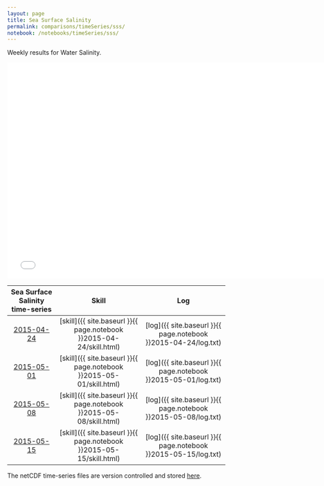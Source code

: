```yaml
---
layout: page
title: Sea Surface Salinity
permalink: comparisons/timeSeries/sss/
notebook: /notebooks/timeSeries/sss/
---
```


Weekly results for Water Salinity.

<iframe width="750" height="500" frameBorder="0" src="{{ site.baseurl }}{{ page.notebook }}2015-05-15/mapa.html" name="iframe"> <p>Your browser does not support iframes.</p> </iframe>


| Sea Surface Salinity time-series                                                                   | Skill                                                                | Log                                                            |
|:--------------------------------------------------------------------------------------------------:|:--------------------------------------------------------------------:|:--------------------------------------------------------------:|
| <a href="{{ site.baseurl }}{{ page.notebook }}2015-04-24/mapa.html" target="iframe">2015-04-24</a> | [skill]({{ site.baseurl }}{{ page.notebook }}2015-04-24/skill.html)  | [log]({{ site.baseurl }}{{ page.notebook }}2015-04-24/log.txt) |
| <a href="{{ site.baseurl }}{{ page.notebook }}2015-05-01/mapa.html" target="iframe">2015-05-01</a> | [skill]({{ site.baseurl }}{{ page.notebook }}2015-05-01/skill.html)  | [log]({{ site.baseurl }}{{ page.notebook }}2015-05-01/log.txt) |
| <a href="{{ site.baseurl }}{{ page.notebook }}2015-05-08/mapa.html" target="iframe">2015-05-08</a> | [skill]({{ site.baseurl }}{{ page.notebook }}2015-05-08/skill.html)  | [log]({{ site.baseurl }}{{ page.notebook }}2015-05-08/log.txt) |
| <a href="{{ site.baseurl }}{{ page.notebook }}2015-05-15/mapa.html" target="iframe">2015-05-15</a> | [skill]({{ site.baseurl }}{{ page.notebook }}2015-05-15/skill.html)  | [log]({{ site.baseurl }}{{ page.notebook }}2015-05-15/log.txt) |

The netCDF time-series files are version controlled and stored [here](https://github.com/ocefpaf/secoora/tree/gh-pages/notebooks/timeSeries/sss).
